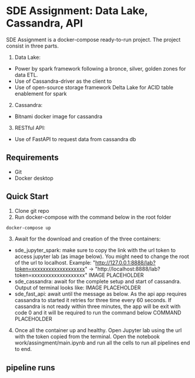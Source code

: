 # SDE Assignment: Data Lake, Cassandra, API
SDE Assignment is a docker-compose ready-to-run project. The project consist in three parts.

1. Data Lake:
- Power by spark framework following a bronce, silver, golden zones for data ETL. 
- Use of Cassandra-driver as the client to 
- Use of open-source storage framework Delta Lake for ACID table enablement for spark
2. Cassandra:
- Bitnami docker image for cassandra
3. RESTful API:
- Use of FastAPI to request data from cassandra db

## Requirements
- Git
- Docker desktop

## Quick Start

1. Clone git repo
2. Run docker-compose with the command below in the root folder
```bash
docker-compose up
```
3. Await for the download and creation of the three containers:
- sde_jupyter_spark: make sure to copy the link with the url token to access jupyter lab (as image below). You might need to change the root of the url to localhost. Example: "http://127.0.0.1:8888/lab?token=xxxxxxxxxxxxxxxxxxx" -> "http://localhost:8888/lab?token=xxxxxxxxxxxxxxxxxxx"
IMAGE PLACEHOLDER
- sde_cassandra: await for the complete setup and start of cassandra. Output of terminal looks like:
IMAGE PLACEHOLDER
- sde_fast_api: await until the message as below. As the api app requires cassandra to started it retries for three time every 60 seconds. If cassandra is not ready within three minutes, the app will be exit with code 0 and it will be required to run the command below
COMMAND PLACEHOLDER
4. Once all the container up and healthy. Open Jupyter lab using the url with the token copied from the terminal. Open the notebook work/assingment/main.ipynb and run all the cells to run all pipelines end to end. 

## pipeline runs 

